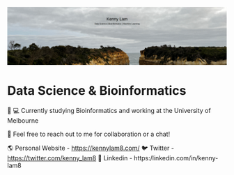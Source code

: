 ![](imgs/intro_img.png)


# Data Science & Bioinformatics

🏫 💻 Currently studying Bioinformatics and working at the University of Melbourne

💬 Feel free to reach out to me for collaboration or a chat!

🌎 Personal Website - https://kennylam8.com/
🐦 Twitter - https://twitter.com/kenny_lam8
🤝 Linkedin - https:/linkedin.com/in/kenny-lam8



